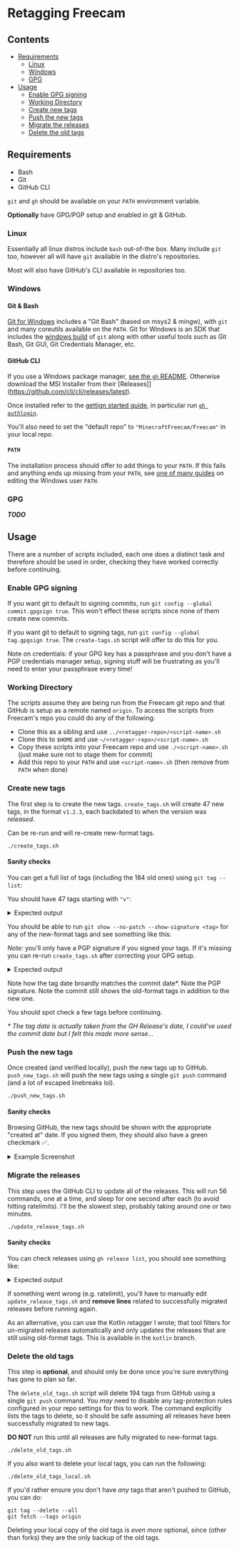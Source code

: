# Retagging Freecam

## Contents

- [Requirements](#requirements)
  - [Linux](#linux)
  - [Windows](#windows)
  - [GPG](#gpg)
- [Usage](#usage)
  - [Enable GPG signing](#enable-gpg-signing)
  - [Working Directory](#working-directory)
  - [Create new tags](#create-new-tags)
  - [Push the new tags](#push-the-new-tags)
  - [Migrate the releases](#migrate-the-releases)
  - [Delete the old tags](#delete-the-old-tags)

## Requirements

- Bash
- Git
- GitHub CLI

`git` and `gh` should be available on your `PATH` environment variable.

**Optionally** have GPG/PGP setup and enabled in git & GitHub.

### Linux

Essentially all linux distros include `bash` out-of-the box. Many include `git` too, however all will have `git` available in the distro's repositories.

Most will also have GitHub's CLI available in repositories too.

### Windows

#### Git & Bash

[Git for Windows](https://gitforwindows.org) includes a "Git Bash" (based on msys2 & mingw), with `git` and many coreutils available on the `PATH`.
Git for Windows is an SDK that includes the [windows build](https://git-scm.com/download/win) of `git` along with other useful tools such as Git Bash, Git GUI, Git Credentials Manager, etc.

#### GitHub CLI

If you use a Windows package manager, [see the `gh` README](https://github.com/cli/cli/blob/trunk/README.md#windows).
Otherwise download the MSI Installer from their [Releases]](https://github.com/cli/cli/releases/latest).

Once installed refer to the [gettign started guide](https://cli.github.com/manual/#configuration), in particular run [ `gh authlogin`](https://cli.github.com/manual/gh_auth_login).

You'll also need to set the "default repo" to `"MinecraftFreecam/Freecam"` in your local repo.

#### `PATH`

The installation process should offer to add things to your `PATH`. If this fails and anything ends up missing from your `PATH`,
see [one of many guides](https://www.java.com/en/download/help/path.html) on editing the Windows user `PATH`.

### GPG

_**TODO**_

## Usage

There are a number of scripts included, each one does a distinct task and therefore should be used in order, checking they have worked correctly before continuing.

### Enable GPG signing

If you want git to default to signing commits, run `git config --global commit.gpgsign true`. This won't effect these scripts since none of them create new commits.

If you want git to default to signing tags, run `git config --global tag.gpgsign true`. The `create-tags.sh` script will offer to do this for you.

Note on credentials: if your GPG key has a passphrase and you don't have a PGP credentials manager setup, signing stuff will be frustrating as you'll need to enter your passphrase every time!

### Working Directory

The scripts assume they are being run from the Freecam git repo and that GitHub is setup as a remote named `origin`. To access the scripts from Freecam's repo you could do any of the following:

- Clone this as a sibling and use `../<retagger-repo>/<script-name>.sh`
- Clone this to `$HOME` and use `~/<retagger-repo>/<script-name>.sh`
- Copy these scripts into your Freecam repo and use `./<script-name>.sh` (just make sure not to stage them for commit)
- Add this repo to your `PATH` and use `<script-name>.sh` (then remove from `PATH` when done)

### Create new tags
The first step is to create the new tags. `create_tags.sh` will create 47 new tags, in the format `v1.2.3`, each backdated to when the version was _released_.

Can be re-run and will re-create new-format tags.

```shell
./create_tags.sh
```

#### Sanity checks
You can get a full list of tags (including the 184 old ones) using `git tag --list`:

You should have 47 tags starting with `"v"`:

<details><summary>Expected output</summary>

```shell
$ git tag --list | grep -e "^v" | wc --lines
47

$ git tag --list | grep -e "^v"
v0.2.2
v0.2.3
v0.2.4
v0.2.5
v0.3
v0.3.1
v0.3.2
v0.3.3
v0.3.4
v0.3.5
v0.4.0
v0.4.1
v0.4.2
v0.4.3
v0.4.4
v0.4.4.1
v0.4.5
v0.4.6
v0.4.7
v0.4.8
v0.4.9
v1.0.0
v1.0.1
v1.0.2
v1.0.3
v1.0.4
v1.0.5
v1.0.6
v1.0.7
v1.0.8
v1.0.9
v1.1.0
v1.1.1
v1.1.10
v1.1.2
v1.1.3
v1.1.4
v1.1.5
v1.1.6
v1.1.7
v1.1.8
v1.1.9
v1.2.0
v1.2.1
v1.2.1.1
v1.2.2
v1.2.3
```

</details>

You should be able to run `git show --no-patch --show-signature <tag>` for any of the new-format tags and see something like this:

_Note:_ you'll only have a PGP signature if you signed your tags. If it's missing you can re-run `create_tags.sh` after correcting your GPG setup.

<details><summary>Expected output</summary>
  
```shell
$ git show --no-patch --show-signature v1.2.3
tag v1.2.3
Tagger: hashalite <hashalite@gmail.com>
Date:   Mon Feb 5 02:26:10 2024 +0000

Version 1.2.3
-----BEGIN PGP SIGNATURE-----

iQIzBAABCgAdFiEEcIIi6hgI45qDrIsYT5GETO0agpkFAmXjHSoACgkQT5GETO0a
gpnyHQ//ZN8pDO2dg0wDJ7+FPr9oNneXJpf3WaoywIB50s2fY6pow8CvJmjvp3yD
Z90nxpbh38JOl9N71jbY+kupNCc8lhg5rH+pM3cVpH0nfzVHkbp7j/O1mixsSLR5
TMNoOJFuj7uopuseniplVnNhUfTuD9BlEn/PjlNqpETAjPjkfA6RESOUgyhAANqI
tag v1.2.3
Tagger: hashalite <hashalite@gmail.com>
Date:   Mon Feb 5 02:26:10 2024 +0000

Version 1.2.3
-----BEGIN PGP SIGNATURE-----

iQIzBAABCgAdFiEEcIIi6hgI45qDrIsYT5GETO0agpkFAmXjHSoACgkQT5GETO0a
gpnyHQ//ZN8pDO2dg0wDJ7+FPr9oNneXJpf3WaoywIB50s2fY6pow8CvJmjvp3yD
Z90nxpbh38JOl9N71jbY+kupNCc8lhg5rH+pM3cVpH0nfzVHkbp7j/O1mixsSLR5
TMNoOJFuj7uopuseniplVnNhUfTuD9BlEn/PjlNqpETAjPjkfA6RESOUgyhAANqI
bIjvV9sWcl3ysvLmD1jc8N8HZGDtwg74U2M9nSoOgA4Ku0Jc5Z6tI3sWgFgPHZPv
zu3bDF1XeYabF0FSiW2VOM5rq+b76NAZUdc5mXg453aFfB3F9YwPSxOsjMF+k9VO
o/Y6fdnN1Ucciai5S+9OonL04tXjbJD3/S01VZgdwieTTr3Th11WUAnAXVI4t4kb
EurokuvwdOWtl6BYsIE40k0iHus/wbmalNXobftnxkNWDrFrWbGB/Oo0l+Z6y4Ca
5YsXgy7CdVYvbIQro4xTr0fZOczHOxqVyyjM9PYG+thC5hlf/9GNx+0mCh9FcDag
zzT+ZzoL34+5n2dAaccHHs3QVRKaa0AvwP2M7o1Wnq6Q26I+iCyE5gdFb0LUu+D3
L6qavanLcPWOzd3qthGNtSS7vPDUvNzH0uGA0nqwrCR0mBPA7Kuc32TUt+C50fYP
Vp+UVjmLxb/a2HTtAh1DeEoNLZmSfoBek4n3BIdY8LJiEwzJrD8=
=sUrt
-----END PGP SIGNATURE-----

commit 74719169ef6e4d8583beb26487da15938c2b4ef8 (tag: v1.2.3, tag: 1.2.3+mc1.19.4, tag: 1.2.3+mc1.18.2, tag: 1.2.3+mc1.17.1, tag: 1.2.3+mc1.16.5, tag: 1.2.3)
Author: hashalite <hashalite@gmail.com>
Date:   Sun Feb 4 21:26:10 2024 -0500

    Bump version and patch changelog
```

</details>

Note how the tag date broardly matches the commit date\*. Note the PGP signature. Note the commit still shows the old-format tags in addition to the new one.

You should spot check a few tags before continuing.

_\* The tag date is actually taken from the GH Release's date, I could've used the commit date but I felt this made more sense..._

### Push the new tags
Once created (and verified locally), push the new tags up to GitHub. `push_new_tags.sh` will push the new tags using a single `git push` command (and a lot of escaped linebreaks lol).

```shell
./push_new_tags.sh
```

#### Sanity checks
Browsing GitHub, the new tags should be shown with the appropriate "created at" date. If you signed them, they should also have a green checkmark ✅.

<details><summary>Example Screenshot</summary>
  
![image](https://github.com/MattSturgeon/freecam-retagger/assets/5046562/b870a603-7d9d-4ed9-907a-cfba0cbf4eca)

</details>

### Migrate the releases

This step uses the GitHub CLI to update all of the releases. This will run 56 commands, one at a time, and sleep for one second after each (to avoid hitting ratelimits).
I'll be the slowest step, probably taking around one or two minutes.

```shell
./update_release_tags.sh
```

#### Sanity checks

You can check releases using `gh release list`, you should see something like:

<details><summary>Expected output</summary>

```shell
$ gh releases list --limit 50
TITLE            TYPE    TAG NAME  PUBLISHED          
Freecam 1.2.3    Latest  v1.2.3    about 26 days ago
Freecam 1.2.2            v1.2.2    about 2 months ago
Freecam 1.2.1.1          v1.2.1.1  about 4 months ago
Freecam 1.2.1            v1.2.1    about 7 months ago
Freecam 1.2.0            v1.2.0    about 8 months ago
Freecam 1.1.10           v1.1.10   about 8 months ago
Freecam 1.1.9            v1.1.9    about 11 months ago
Freecam 1.1.8            v1.1.8    about 1 year ago
Freecam 1.1.7            v1.1.7    about 1 year ago
Freecam 1.1.6            v1.1.6    about 1 year ago
Freecam 1.1.5            v1.1.5    about 1 year ago
Freecam 1.1.4            v1.1.4    about 1 year ago
Freecam 1.1.3            v1.1.3    about 1 year ago
Freecam 1.1.2            v1.1.2    about 1 year ago
Freecam 1.1.1            v1.1.1    about 1 year ago
Freecam 1.1.0            v1.1.0    about 1 year ago
Freecam 1.0.9            v1.0.9    about 1 year ago
Freecam 1.0.8            v1.0.8    about 1 year ago
Freecam 1.0.7            v1.0.7    about 1 year ago
Freecam 1.0.6            v1.0.6    about 1 year ago
Freecam 1.0.5            v1.0.5    about 1 year ago
Freecam 1.0.4            v1.0.4    about 1 year ago
Freecam 1.0.3            v1.0.3    about 1 year ago
Freecam 1.0.2            v1.0.2    about 1 year ago
Freecam 1.0.1            v1.0.1    about 1 year ago
Freecam 1.0.0            v1.0.0    about 1 year ago
Freecam 0.4.9            v0.4.9    about 1 year ago
Freecam 0.4.8            v0.4.8    about 2 years ago
Freecam 0.4.7            v0.4.7    about 2 years ago
Freecam 0.4.6            v0.4.6    about 2 years ago
Freecam 0.4.5            v0.4.5    about 2 years ago
Freecam 0.4.4.1          v0.4.4.1  about 2 years ago
Freecam 0.4.4            v0.4.4    about 2 years ago
Freecam 0.4.3            v0.4.3    about 2 years ago
Freecam 0.4.2            v0.4.2    about 2 years ago
Freecam 0.4.1            v0.4.1    about 2 years ago
Freecam 0.4.0            v0.4.0    about 2 years ago
Freecam 0.3.5            v0.3.5    about 2 years ago
Freecam 0.3.4            v0.3.4    about 2 years ago
Freecam 0.3.3            v0.3.3    about 2 years ago
Freecam 0.3.2            v0.3.2    about 2 years ago
Freecam 0.3.1            v0.3.1    about 2 years ago
Freecam 0.3              v0.3      about 2 years ago
Freecam 0.2.5            v0.2.5    about 2 years ago
Freecam 0.2.4            v0.2.4    about 2 years ago
Freecam 0.2.3            v0.2.3    about 2 years ago
Freecam 0.2.2            v0.2.2    about 2 years ago
```

</details>

If something went wrong (e.g. ratelimit), you'll have to manually edit `update_release_tags.sh` and **remove lines** related to successfully migrated releases before running again.

As an alternative, you can use the Kotlin retagger I wrote; that tool filters for un-migrated releases automatically and only updates the releases that are still using old-format tags.
This is available in the `kotlin` branch.

### Delete the old tags

This step is **optional**, and should only be done once you're sure everything has gone to plan so far.

The  `delete_old_tags.sh` script will delete 194 tags from GitHub using a single `git push` command. You _may_ need to disable any tag-protection rules configured in your repo settings for this to work.
The command explicitly lists the tags to delete, so it should be safe assuming all releases have been successfully migrated to new tags.

**DO NOT** run this until all releases are fully migrated to new-format tags.
```shell
./delete_old_tags.sh
```

If you also want to delete your local tags, you can run the following:
```shell
./delete_old_tags_local.sh
```

If you'd rather ensure you don't have _any_ tags that aren't pushed to GitHub, you can do:
```shell
git tag --delete --all
git fetch --tags origin
```

Deleting your local copy of the old tags is _even more_ optional, since (other than forks) they are the only backup of the old tags.


